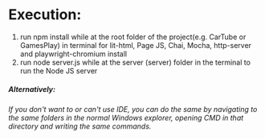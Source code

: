<h1>Execution: </h1>

1. run npm install while at the root folder of the project(e.g. CarTube or GamesPlay) in terminal for lit-html, Page JS, Chai, Mocha, http-server and playwright-chromium install
2. run node server.js while at the server (server) folder in the terminal to run the Node JS server

<h5>Alternatively: </h5>

_If you don't want to or can't use IDE, you can do the same by navigating to the same
folders in the normal Windows explorer, opening CMD in that directory and writing the same commands._
